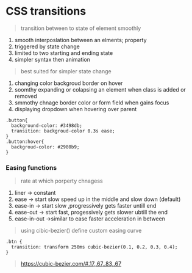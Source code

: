 # CSS transitions
> transition between to state of element smoothly

1. smooth interposlation between an elments; property
2. triggered by state change
3. limited to two starting and ending state
4. simpler syntax then animation

> best suited for simpler state change
1. changing color backgroud border on hover
2. soomthy expanding or colapsing an element when class is added or removed
3. smmothy chnage border color or form field when gains focus
4. displaying dropdown when hovering over parent

```
.button{
  background-color: #3498db;
  transition: backgroud-color 0.3s ease;
}
.button:hover{
  backgroud-color: #2980b9;
}
```
### Easing functions
> rate at which porperty chnagess
1. liner -> constant
2. ease -> start slow speed up in the middle and slow down (default)
3. ease-in -> start slow ,progressively gets faster untill end
4. ease-out -> start fast, progessively gets slower ubtill the end
5. ease-in-out ->similar to ease faster acceleration in between
> using cibic-bezier() define custom easing curve
```
.btn {
  transition: transform 250ms cubic-bezier(0.1, 0.2, 0.3, 0.4);
}
```
>  https://cubic-bezier.com/#.17,.67,.83,.67
